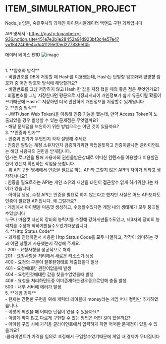 # ITEM_SIMULRATION_PROJECT

Node.js 입문, 숙련주차의 과제인 아이템시뮬레이터 백엔드 구현 과제입니다


API 명세서 :
https://gusty-loganberry-936.notion.site/451e7e3b1e28452a91d923bf3c4e57e4?v=18424b8e4cdc41129ef0ed277836ef45

데이터 베이스 ERD
![image](https://github.com/user-attachments/assets/09b91cbe-babd-40dc-9cb3-46791ecb5086)

</br>
1. **암호화 방식**</br>
    - 비밀번호를 DB에 저장할 때 Hash를 이용했는데, Hash는 단방향 암호화와 양방향 암호화 중 어떤 암호화 방식에 해당할까요?</br>
    - 비밀번호를 그냥 저장하지 않고 Hash 한 값을 저장 했을 때의 좋은 점은 무엇인가요?</br>
      : 비밀번호를 그냥 저장한다면 평문으로 저장되게되어 개인정보가 쉽게 유출이될 확률이 크기때문에 Hash로 저장하면 더욱 안전하게
        개인정보를 저장할수 있게됩니다</br>
2. **인증 방식**</br>
    - JWT(Json Web Token)을 이용해 인증 기능을 했는데, 만약 Access Token이 노출되었을 경우 발생할 수 있는 문제점은 무엇일까요?</br>
    - 해당 문제점을 보완하기 위한 방법으로는 어떤 것이 있을까요?</br>
3. **인증과 인가**</br>
    - 인증과 인가가 무엇인지 각각 설명해 주세요.</br>
      : 인증은 알맞는 계정 소유자인지 검증하기위한 작업을뜻하고 인증이끝나면 클라이언트는 해당 사용자의 권한을 받게됩니다.</br>
        인가는 로그인을 통해 사용자의 권한을받은상태로 어떠한 컨텐츠를 이용할때 이용할권한이 있는지 확인하는 작업을 뜻합니다.</br>
    - 위 API 구현 명세에서 인증을 필요로 하는 API와 그렇지 않은 API의 차이가 뭐라고 생각하시나요?</br>
      : 인증을 필요로하는 API는 개인 소유의 재산을 타인이 접근할수 없게 하기위한다는 차이가 있습니다</br>
    - 아이템 생성, 수정 API는 인증을 필요로 하지 않는다고 했지만 사실은 어느 API보다도 인증이 필요한 API입니다. 왜 그럴까요?</br>
      : 게임에서 아이템을 마음껏 생성하고, 수정할수있다면 게임 내의 생태계가 모두 붕괴될수있습니다</br>
        누구나 마음껏 자신의 장비의 능력치를 수정해 강하게만들수도있고, 제3자의 장비의 능력치를 수정해 약하게만들수도있기때문입니다.</br>
4. **Http Status Code**</br>
    - 과제를 진행하면서 사용한 Http Status Code를 모두 나열하고, 각각이 의미하는 것과 어떤 상황에 사용했는지 작성해 주세요.</br>
      : 200 - 요청사항을 성공적으로 처리</br>
        201 - 요청사항을 처리해서 새로운 리소스가 생성</br>
        400 - 요청의 구문이 잘못된형태로 제출했을때 발생</br>
        401 - 요청에대한 권한이없을때 발생</br>
        404 - 요청한것에대한 값을 찾을수없었을때 발생</br>
        409 - 요청을 처리하던도중 이미존재하는경우등으로인해 충돌 발생</br>
        500 - 내부 서버에 에러가 발생</br>
5. **게임 경제**</br>
    - 현재는 간편한 구현을 위해 캐릭터 테이블에 money라는 게임 머니 컬럼만 추가하였습니다.</br>
        - 이렇게 되었을 때 어떠한 단점이 있을 수 있을까요?</br>
        - 이렇게 하지 않고 다르게 구현할 수 있는 방법은 어떤 것이 있을까요?</br>
    - 아이템 구입 시에 가격을 클라이언트에서 입력하게 하면 어떠한 문제점이 있을 수 있을까요?</br>
      :클라이언트가 가격을 임의로 조정해서 구입할수있기때문에 게임 내 경제가 무너집니다</br>
